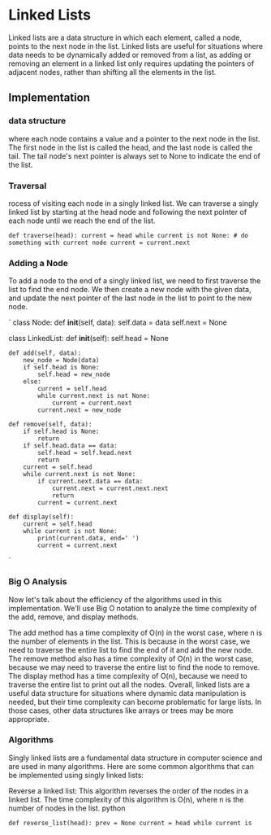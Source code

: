 # Linked Lists

Linked lists are a data structure in which each element, called a node, points to the next node in the list. Linked lists are useful for situations where data needs to be dynamically added or removed from a list, as adding or removing an element in a linked list only requires updating the pointers of adjacent nodes, rather than shifting all the elements in the list.

## Implementation

  ### data structure

  where each node contains a value and a pointer to the next node in the list. The first node in the list is called the head, and the last node is called the tail. The tail node's next pointer is always set to None to indicate the end of the list.
  ### Traversal

  rocess of visiting each node in a singly linked list. We can traverse a singly linked list by starting at the head node and following the next pointer of each node until we reach the end of the list.
 
 `def traverse(head):
    current = head
    while current is not None:
        # do something with current node
        current = current.next
`
### Adding a Node
To add a node to the end of a singly linked list, we need to first traverse the list to find the end node. We then create a new node with the given data, and update the next pointer of the last node in the list to point to the new node.


`
class Node:
    def __init__(self, data):
        self.data = data
        self.next = None

class LinkedList:
    def __init__(self):
        self.head = None

    def add(self, data):
        new_node = Node(data)
        if self.head is None:
            self.head = new_node
        else:
            current = self.head
            while current.next is not None:
                current = current.next
            current.next = new_node

    def remove(self, data):
        if self.head is None:
            return
        if self.head.data == data:
            self.head = self.head.next
            return
        current = self.head
        while current.next is not None:
            if current.next.data == data:
                current.next = current.next.next
                return
            current = current.next

    def display(self):
        current = self.head
        while current is not None:
            print(current.data, end=' ')
            current = current.next

`
### Big O Analysis

Now let's talk about the efficiency of the algorithms used in this implementation. We'll use Big O notation to analyze the time complexity of the add, remove, and display methods.

The add method has a time complexity of O(n) in the worst case, where n is the number of elements in the list. This is because in the worst case, we need to traverse the entire list to find the end of it and add the new node.
The remove method also has a time complexity of O(n) in the worst case, because we may need to traverse the entire list to find the node to remove.
The display method has a time complexity of O(n), because we need to traverse the entire list to print out all the nodes.
Overall, linked lists are a useful data structure for situations where dynamic data manipulation is needed, but their time complexity can become problematic for large lists. In those cases, other data structures like arrays or trees may be more appropriate.

### Algorithms

Singly linked lists are a fundamental data structure in computer science and are used in many algorithms. Here are some common algorithms that can be implemented using singly linked lists:

Reverse a linked list: This algorithm reverses the order of the nodes in a linked list. The time complexity of this algorithm is O(n), where n is the number of nodes in the list.
python


`def reverse_list(head):
    prev = None
    current = head
    while current is
`